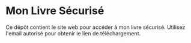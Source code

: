 # Mon Livre Sécurisé

Ce dépôt contient le site web pour accéder à mon livre sécurisé. Utilisez l'email autorisé pour obtenir le lien de téléchargement.
